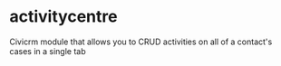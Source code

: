 # activitycentre

Civicrm module that allows you to CRUD activities on all of a contact's cases in a single tab
